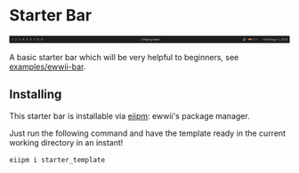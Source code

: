 # Starter Bar

![Example 1](https://raw.githubusercontent.com/ewwii-sh/ewwii/main/examples/ewwii-bar/ewwii-bar.png)

A basic starter bar which will be very helpful to beginners, see [examples/ewwii-bar](https://github.com/Ewwii-sh/ewwii/tree/main/examples/ewwii-bar).

## Installing

This starter bar is installable via [eiipm](https://ewwii-sh.github.io/docs/package-manager/overview/): ewwii's package manager.

Just run the following command and have the template ready in the current working directory in an instant!

```bash
eiipm i starter_template
```
